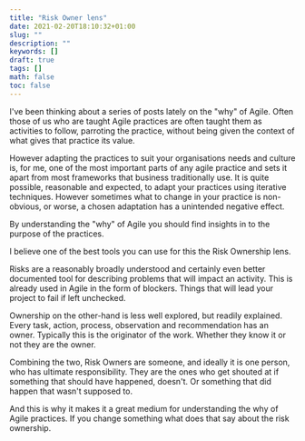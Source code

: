```yaml
---
title: "Risk Owner lens"
date: 2021-02-20T18:10:32+01:00
slug: ""
description: ""
keywords: []
draft: true
tags: []
math: false
toc: false
---
```


I've been thinking about a series of posts lately on the "why" of Agile. Often those of us who are taught Agile practices are often taught them as activities to follow, parroting the practice, without being given the context of what gives that practice its value.

However adapting the practices to suit your organisations needs and culture is, for me, one of the most important parts of any agile practice and sets it apart from most frameworks that business traditionally use. It is quite possible, reasonable and expected, to adapt your practices using iterative techniques. However sometimes what to change in your practice is non-obvious, or worse, a chosen adaptation has a unintended negative effect.

By understanding the "why" of Agile you should find insights in to the purpose of the practices.

I believe one of the best tools you can use for this the Risk Ownership lens.

Risks are a reasonably broadly understood and certainly even better documented tool for describing problems that will impact an activity. This is already used in Agile in the form of blockers. Things that will lead your project to fail if left unchecked.

Ownership on the other-hand is less well explored, but readily explained. Every task, action, process, observation and recommendation has an owner. Typically this is the originator of the work. Whether they know it or not they are the owner.

Combining the two, Risk Owners are someone, and ideally it is one person, who has ultimate responsibility. They are the ones who get shouted at if something that should have happened, doesn't. Or something that did happen that wasn't supposed to.

And this is why it makes it a great medium for understanding the why of Agile practices. If you change something what does that say about the risk ownership.
